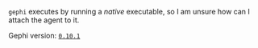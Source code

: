 `gephi` executes by running a _native_ executable, so I am unsure how can I
attach the agent to it.

Gephi version: [`0.10.1`](https://github.com/gephi/gephi/releases/tag/v0.10.1)
